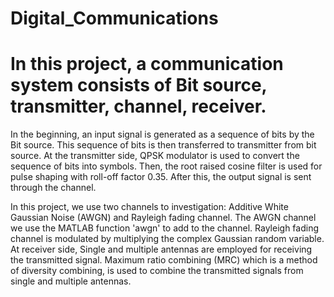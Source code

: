 # Digital_Communications
# In this project, a communication system consists of Bit source, transmitter, channel, receiver.

In the beginning, an input signal is generated as a sequence of bits by the Bit source. This sequence of bits is then transferred to transmitter from bit source. At the transmitter side, QPSK modulator is used to convert the sequence of bits into symbols. Then, the root raised cosine filter is used for pulse shaping with roll-off factor 0.35. After this, the output signal is sent through the channel.

In this project, we use two channels to investigation: Additive White Gaussian Noise (AWGN) and Rayleigh fading channel. The AWGN channel we use the MATLAB function 'awgn' to add to the channel. Rayleigh fading channel is modulated by multiplying the complex Gaussian random variable. At receiver side, Single and multiple antennas are employed for receiving the transmitted signal. Maximum ratio combining (MRC) which is a method of diversity combining, is used to combine the transmitted signals from single and multiple antennas.
